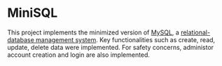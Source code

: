 # MiniSQL

This project implements the minimized version of [MySQL](https://en.wikipedia.org/wiki/MySQL), a [relational-database management system](https://en.wikipedia.org/wiki/Relational_database#RDBMS). Key functionalities such as create, read, update, delete data were implemented. For safety concerns, administor account creation and login are also implemented.
